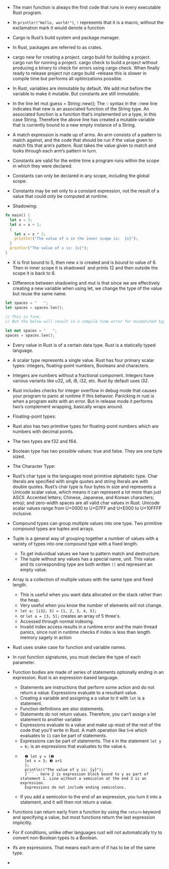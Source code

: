 
- The main function is always the first code that runs in every executable Rust program.
- In `println!("Hello, world!")`,  `!` represents that it is a macro, without the exclamation mark it would denote a function
- Cargo is Rust’s build system and package manager. 
- In Rust, packages are referred to as crates.
- cargo new for creating a project. cargo build for building a project. cargo run for running a project. cargo check to build a project without producing a binary to check for errors using cargo check. When finally ready to release project run cargo build –release this is slower in compile time but performs all optimizations possible.
- In Rust, variables are immutable by default. We add mut before the variable to make it mutable. But constants are still immutable.
- In the line let mut guess = String::new(); The :: syntax in the ::new line indicates that new is an associated function of the String type. An associated function is a function that’s implemented on a type, in this case String. Therefore the above line has created a mutable variable that is currently bound to a new empty instance of a String.
- A match expression is made up of arms. An arm consists of a pattern to match against, and the code that should be run if the value given to match fits that arm’s pattern. Rust takes the value given to match and looks through each arm’s pattern in turn.
    
- Constants are valid for the entire time a program runs within the scope in which they were declared.
    
- Constants can only be declared in any scope, including the global scope.
    
- Constants may be set only to a constant expression, not the result of a value that could only be computed at runtime.
    
- Shadowing:
    

```rust
fn main() {       
  let x = 5;         
  let x = x + 1;         
  {           
    let x = x * 2;           
    println!("The value of x in the inner scope is:  {x}");       
  }         
  println!("The value of x is: {x}");   
}
```

- X is first bound to 5, then new x is created and is bound to value of 6. Then in inner scope it is shadowed  and prints 12 and then outside the scope it is back to 6.
    
- Difference between shadowing and mut is that since we are effectively creating a new variable when using let, we change the type of the value but reuse the same name.
    

```rust
let spaces = "   ";   
let spaces = spaces.len(); 

// This is fine.  
// But the below will result in a compile time error for mismatched types  
  
let mut spaces = "   ";   
spaces = spaces.len();
```
- Every value in Rust is of a certain data type. Rust is a statically typed language. 
    
- A scalar type represents a single value. Rust has four primary scalar types: integers, floating-point numbers, Booleans and characters.
    

- Integers are numbers without a fractional component. Integers have various variants like u32, u8, i8, i32, etc. Rust by default uses i32.
    

- Rust includes checks for integer overflow in debug mode that causes your program to panic at runtime if this behavior. Panicking in rust is when a program exits with an error. But in release mode it performs two’s complement wrapping, basically wraps around.
- Floating-point types:
- Rust also has two primitive types for floating-point numbers which are numbers with decimal points. 
- The two types are f32 and f64.
- Boolean type has two possible values: true and false. They are one byte sized.
- The Character Type:
- Rust’s char type is the languages most primitive alphabetic type. Char literals are specified with single quotes and string literals are with double quotes. Rust’s char type is four bytes in size and represents a Unicode scalar value, which means it can represent a lot more than just ASCII. Accented letters; Chinese, Japanese, and Korean characters; emoji; and zero-width spaces are all valid char values in Rust. Unicode scalar values range from U+0000 to U+D7FF and U+E000 to U+10FFFF inclusive. 
- Compound types can group multiple values into one type. Two primitive compound types are tuples and arrays.
- Tuple is a general way of grouping together a number of values with a variety of types into one compound type with a fixed length.
	- To get induvidual values we have to pattern match and destructure.
	- The tuple without any values has a special name, unit. This value and its corresponding type are both written `()` and represent an empty value.
- Array is a collection of multiple values with the same type and fixed length.
	- This is useful when you want data allocated on the stack rather than the heap.
	- Very useful when you know the number of elements will not change.
	- `let a: [i32; 5] = [1, 2, 3, 4, 5];`
	- or  `let a = [3; 5];` creates an array of 5 three's.
	- Accessed through normal indexing.
	- Invalid index access results in a runtime error and the main thread panics, since rust in runtime checks if index is less than length. memory sagety in action
- Rust uses snake case for function and variable names.
- In rust function signatures, you must declare the type of each parameter.
- Function bodies are made of series of statements optionally ending in an expression. Rust is an expression-based language.
	- Statements are instructions that perform some action and do not return a value. Expressions evaluate to a resultant value.
	- Creating a variable and assigning a a value to it with `let` is a statement.
	- Function definitions are also statements.
	- Statements do not return values. Therefore, you can’t assign a let statement to another variable
	- Expressions evaluate to a value and make up most of the rest of the code that you'll write in Rust. A math operation like `5+6` which evaluates to `11` can be part of statements.
	- Expressions can be part of statements. The `6` in the statement `let y = 6;` is an expressions that evaluates to the value `6`. 
	- ```fn main() {  
		❶ let y = {❷
		let x = 3; ❸ x+1
		};
		println!("The value of y is: {y}");
		}``` . here 2 is expression block bound to y as part of statement 1. Line without a semicolon at the end 3 is an expression.
		Expressions do not include ending semicolons.
	- If you add a semicolon to the end of an expression, you turn it into a statement, and it will then not return a value.
- Functions can return early from a function by using the `return` keyword and specifying a value, but most functions return the last expression implicitly.
- For if conditions, unlike other languages rust will not automatically try to convert non-Boolean types to a Boolean.
- Ifs are expressions. That means each arm of if has to be of the same type.
- 

